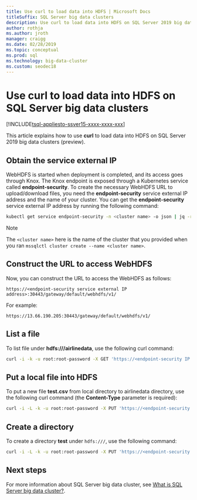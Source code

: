 ```yaml
---
title: Use curl to load data into HDFS | Microsoft Docs
titleSuffix: SQL Server big data clusters
description: Use curl to load data into HDFS on SQL Server 2019 big data clusters.
author: rothja
ms.author: jroth
manager: craigg
ms.date: 02/28/2019
ms.topic: conceptual
ms.prod: sql
ms.technology: big-data-cluster
ms.custom: seodec18
---
```


# Use curl to load data into HDFS on SQL Server big data clusters

[!INCLUDE[tsql-appliesto-ssver15-xxxx-xxxx-xxx](../includes/tsql-appliesto-ssver15-xxxx-xxxx-xxx.md)]

This article explains how to use **curl** to load data into HDFS on SQL Server 2019 big data clusters (preview).

## Obtain the service external IP

WebHDFS is started when deployment is completed, and its access goes through Knox. The Knox endpoint is exposed through a Kubernetes service called **endpoint-security**.  To create the necessary WebHDFS URL to upload/download files, you need the **endpoint-security** service external IP address and the name of your cluster. You can get the **endpoint-security** service external IP address by running the following command:

```bash
kubectl get service endpoint-security -n <cluster name> -o json | jq -r .status.loadBalancer.ingress[0].ip
```

> [!NOTE]
> The `<cluster name>` here is the name of the cluster that you provided when you ran `mssqlctl cluster create --name <cluster name>`.

## Construct the URL to access WebHDFS

Now, you can construct the URL to access the WebHDFS as follows:

`https://<endpoint-security service external IP address>:30443/gateway/default/webhdfs/v1/`

For example:

`https://13.66.190.205:30443/gateway/default/webhdfs/v1/`

## List a file

To list file under **hdfs:///airlinedata**, use the following curl command:

```bash
curl -i -k -u root:root-password -X GET 'https://<endpoint-security IP external address>:30443/gateway/default/webhdfs/v1/airlinedata/?op=liststatus'
```

## Put a local file into HDFS

To put a new file **test.csv** from local directory to airlinedata directory, use the following curl command (the **Content-Type** parameter is required):

```bash
curl -i -L -k -u root:root-password -X PUT 'https://<endpoint-security IP external address>:30443/gateway/default/webhdfs/v1/airlinedata/test.csv?op=create' -H 'Content-Type: application/octet-stream' -T 'test.csv'
```

## Create a directory

To create a directory **test** under `hdfs:///`, use the following command:

```bash
curl -i -L -k -u root:root-password -X PUT 'https://<endpoint-security IP external address>:30443/gateway/default/webhdfs/v1/test?op=MKDIRS'
```

## Next steps

For more information about SQL Server big data cluster, see [What is SQL Server big data cluster?](big-data-cluster-overview.md).
